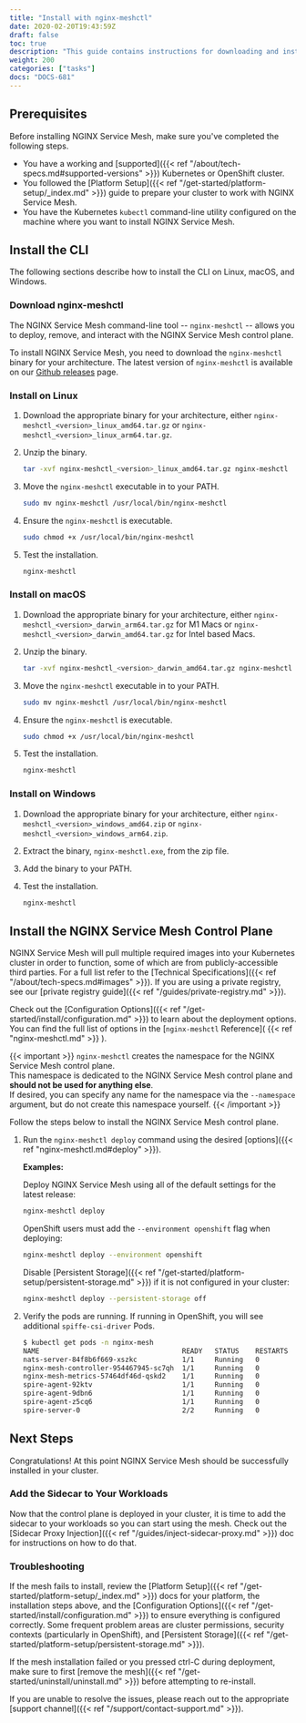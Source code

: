 ```yaml
---
title: "Install with nginx-meshctl"
date: 2020-02-20T19:43:59Z
draft: false
toc: true
description: "This guide contains instructions for downloading and installing NGINX Service Mesh using the `nginx-meshctl` command line tool."
weight: 200
categories: ["tasks"]
docs: "DOCS-681"
---
```


## Prerequisites

Before installing NGINX Service Mesh, make sure you've completed the following steps.

- You have a working and [supported]({{< ref "/about/tech-specs.md#supported-versions" >}}) Kubernetes or OpenShift cluster.
- You followed the [Platform Setup]({{< ref "/get-started/platform-setup/_index.md" >}}) guide to prepare your cluster to work with NGINX Service Mesh.
- You have the Kubernetes `kubectl` command-line utility configured on the machine where you want to install NGINX Service Mesh.

## Install the CLI

The following sections describe how to install the CLI on Linux, macOS, and Windows.

### Download nginx-meshctl

The NGINX Service Mesh command-line tool -- `nginx-meshctl` -- allows you to deploy, remove, and interact with the NGINX Service Mesh control plane.

To install NGINX Service Mesh, you need to download the `nginx-meshctl` binary for your architecture. The latest version of `nginx-meshctl` is available on our [Github releases](https://github.com/nginxinc/nginx-service-mesh/releases/latest) page.

### Install on Linux

1. Download the appropriate binary for your architecture, either `nginx-meshctl_<version>_linux_amd64.tar.gz` or `nginx-meshctl_<version>_linux_arm64.tar.gz`.

1. Unzip the binary.

    ```bash
    tar -xvf nginx-meshctl_<version>_linux_amd64.tar.gz nginx-meshctl
    ```

1. Move the `nginx-meshctl` executable in to your PATH.

    ```bash
    sudo mv nginx-meshctl /usr/local/bin/nginx-meshctl
    ```

1. Ensure the `nginx-meshctl` is executable.

    ```bash
    sudo chmod +x /usr/local/bin/nginx-meshctl
    ```

1. Test the installation.

    ```bash
    nginx-meshctl
    ```

### Install on macOS

1. Download the appropriate binary for your architecture, either `nginx-meshctl_<version>_darwin_arm64.tar.gz` for M1 Macs or `nginx-meshctl_<version>_darwin_amd64.tar.gz` for Intel based Macs.

1. Unzip the binary.

    ```bash
    tar -xvf nginx-meshctl_<version>_darwin_amd64.tar.gz nginx-meshctl
    ```

1. Move the `nginx-meshctl` executable in to your PATH.

    ```bash
    sudo mv nginx-meshctl /usr/local/bin/nginx-meshctl
    ```

1. Ensure the `nginx-meshctl` is executable.

    ```bash
    sudo chmod +x /usr/local/bin/nginx-meshctl
    ```

1. Test the installation.

    ```bash
    nginx-meshctl
    ```

### Install on Windows

1. Download the appropriate binary for your architecture, either `nginx-meshctl_<version>_windows_amd64.zip` or `nginx-meshctl_<version>_windows_arm64.zip`.
1. Extract the binary, `nginx-meshctl.exe`, from the zip file.
1. Add the binary to your PATH.
1. Test the installation.

    ```bash
    nginx-meshctl
    ```

## Install the NGINX Service Mesh Control Plane

NGINX Service Mesh will pull multiple required images into your Kubernetes cluster in order to function, some of which are from publicly-accessible third parties. For a full list refer to the [Technical Specifications]({{< ref "/about/tech-specs.md#images" >}}). If you are using a private registry, see our [private registry guide]({{< ref "/guides/private-registry.md" >}}).

Check out the [Configuration Options]({{< ref "/get-started/install/configuration.md" >}}) to learn about the deployment options.  
You can find the full list of options in the [`nginx-meshctl` Reference]( {{< ref "nginx-meshctl.md" >}} ).

{{< important >}}
`nginx-meshctl` creates the namespace for the NGINX Service Mesh control plane.  
This namespace is dedicated to the NGINX Service Mesh control plane and **should not be used for anything else**.  
If desired, you can specify any name for the namespace via the `--namespace` argument, but do not create this namespace yourself.
{{< /important >}}

Follow the steps below to install the NGINX Service Mesh control plane.

1. Run the `nginx-meshctl deploy` command using the desired [options]({{< ref "nginx-meshctl.md#deploy" >}}).

   **Examples:**
   
   Deploy NGINX Service Mesh using all of the default settings for the latest release:

    ```bash
    nginx-meshctl deploy
    ```

    OpenShift users must add the `--environment openshift` flag when deploying:

    ```bash
    nginx-meshctl deploy --environment openshift
    ```

    Disable [Persistent Storage]({{< ref "/get-started/platform-setup/persistent-storage.md" >}}) if it is not configured in your cluster:

    ```bash
    nginx-meshctl deploy --persistent-storage off
    ```

1. Verify the pods are running. If running in OpenShift, you will see additional `spiffe-csi-driver` Pods.

    ```bash
    $ kubectl get pods -n nginx-mesh
    NAME                                   READY   STATUS    RESTARTS   AGE
    nats-server-84f8b6f669-xszkc           1/1     Running   0          14m
    nginx-mesh-controller-954467945-sc7qh  1/1     Running   0          14m
    nginx-mesh-metrics-57464df46d-qskd2    1/1     Running   0          14m
    spire-agent-92ktv                      1/1     Running   0          15m
    spire-agent-9dbn6                      1/1     Running   0          15m
    spire-agent-z5cq6                      1/1     Running   0          15m
    spire-server-0                         2/2     Running   0          15m
    ```

## Next Steps

Congratulations! At this point NGINX Service Mesh should be successfully installed in your cluster.

### Add the Sidecar to Your Workloads

Now that the control plane is deployed in your cluster, it is time to add the sidecar to your workloads so you can start using the mesh.
Check out the [Sidecar Proxy Injection]({{< ref "/guides/inject-sidecar-proxy.md" >}}) doc for instructions on how to do that.

### Troubleshooting

If the mesh fails to install, review the [Platform Setup]({{< ref "/get-started/platform-setup/_index.md" >}}) docs for your platform, the installation steps above, and the [Configuration Options]({{< ref "/get-started/install/configuration.md" >}}) to ensure everything is configured correctly.
Some frequent problem areas are cluster permissions, security contexts (particularly in OpenShift), and [Persistent Storage]({{< ref "/get-started/platform-setup/persistent-storage.md" >}}).

If the mesh installation failed or you pressed ctrl-C during deployment, make sure to first [remove the mesh]({{< ref "/get-started/uninstall/uninstall.md" >}}) before attempting to re-install.

If you are unable to resolve the issues, please reach out to the appropriate [support channel]({{< ref "/support/contact-support.md" >}}).
